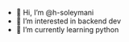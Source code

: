 - 👋 Hi, I’m @h-soleymani
- 👀 I’m interested in backend dev
- 🌱 I’m currently learning python


<!---
h-soleymani/h-soleymani is a ✨ special ✨ repository because its `README.md` (this file) appears on your GitHub profile.
You can click the Preview link to take a look at your changes.
--->
